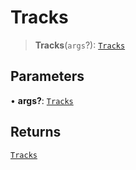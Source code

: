 # Tracks

> **Tracks**(`args`?): [`Tracks`](reference/interfaces/Tracks.md)

## Parameters

• **args?**: [`Tracks`](reference/interfaces/Tracks.md)

## Returns

[`Tracks`](reference/interfaces/Tracks.md)
